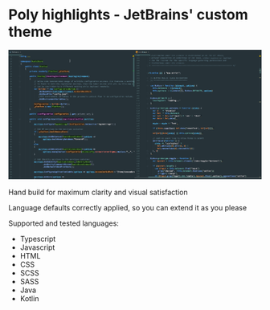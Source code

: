 # Poly highlights - JetBrains' custom  theme


![Image](https://github.com/Polyterative/MaterialStyle---Rider-highlighting/blob/master/C%23%20and%20JS.png)

Hand build for maximum clarity and visual satisfaction

Language defaults correctly applied, so you can extend it as you please

Supported and tested languages:

- Typescript
- Javascript
- HTML
- CSS
- SCSS
- SASS
- Java
- Kotlin
